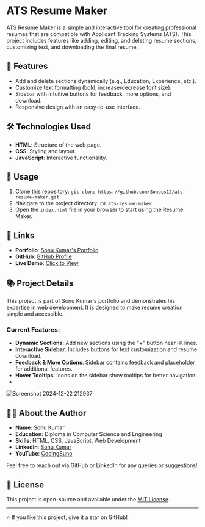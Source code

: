 # ATS Resume Maker

ATS Resume Maker is a simple and interactive tool for creating professional resumes that are compatible with Applicant Tracking Systems (ATS). This project includes features like adding, editing, and deleting resume sections, customizing text, and downloading the final resume.

## 🚀 Features

- Add and delete sections dynamically (e.g., Education, Experience, etc.).
- Customize text formatting (bold, increase/decrease font size).
- Sidebar with intuitive buttons for feedback, more options, and download.
- Responsive design with an easy-to-use interface.

## 🛠️ Technologies Used

- **HTML**: Structure of the web page.
- **CSS**: Styling and layout.
- **JavaScript**: Interactive functionality.

## 📖 Usage

1. Clone this repository: `git clone https://github.com/Sonucs12/ats-resume-maker.git`
2. Navigate to the project directory: `cd ats-resume-maker`
3. Open the `index.html` file in your browser to start using the Resume Maker.

## 🔗 Links

- **Portfolio**: [Sonu Kumar's Portfolio](https://sonucs-portfolio.netlify.app/)
- **GitHub**: [GitHub Profile](https://github.com/Sonucs12)
- **Live Demo**: [Click to View](https://sonucs12.github.io/ATS-Resume-maker/)

## 📚 Project Details

This project is part of Sonu Kumar's portfolio and demonstrates his expertise in web development. It is designed to make resume creation simple and accessible.

### Current Features:
- **Dynamic Sections**: Add new sections using the "+" button near `HR` lines.
- **Interactive Sidebar**: Includes buttons for text customization and resume download.
- **Feedback & More Options**: Sidebar contains feedback and placeholder for additional features.
- **Hover Tooltips**: Icons on the sidebar show tooltips for better navigation.
- 
![Screenshot 2024-12-22 212937](https://github.com/user-attachments/assets/7563823f-366c-47b8-9e71-a7aec769e8fe)

## 🧑‍💻 About the Author

- **Name**: Sonu Kumar  
- **Education**: Diploma in Computer Science and Engineering  
- **Skills**: HTML, CSS, JavaScript, Web Development  
- **LinkedIn**: [Sonu Kumar](https://www.linkedin.com/in/sonu-kumar-15b6b3239/)  
- **YouTube**: [CodingSuno](https://www.youtube.com/@CodingSuno)  

Feel free to reach out via GitHub or LinkedIn for any queries or suggestions!

## 📜 License

This project is open-source and available under the [MIT License](LICENSE).

---

⭐ If you like this project, give it a star on GitHub!

